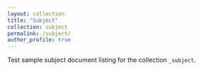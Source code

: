 ```yaml
---
layout: collection
title: "Subject"
collection: subject
permalink: /subject/
author_profile: true
---
```


Test sample subject document listing for the collection `_subject`.